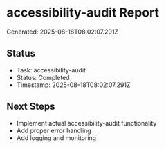 # accessibility-audit Report

Generated: 2025-08-18T08:02:07.291Z

## Status
- Task: accessibility-audit
- Status: Completed
- Timestamp: 2025-08-18T08:02:07.291Z

## Next Steps
- Implement actual accessibility-audit functionality
- Add proper error handling
- Add logging and monitoring
